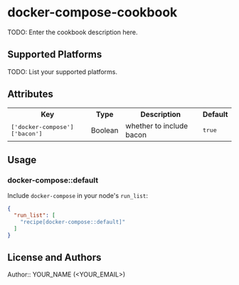 # docker-compose-cookbook

TODO: Enter the cookbook description here.

## Supported Platforms

TODO: List your supported platforms.

## Attributes

<table>
  <tr>
    <th>Key</th>
    <th>Type</th>
    <th>Description</th>
    <th>Default</th>
  </tr>
  <tr>
    <td><tt>['docker-compose']['bacon']</tt></td>
    <td>Boolean</td>
    <td>whether to include bacon</td>
    <td><tt>true</tt></td>
  </tr>
</table>

## Usage

### docker-compose::default

Include `docker-compose` in your node's `run_list`:

```json
{
  "run_list": [
    "recipe[docker-compose::default]"
  ]
}
```

## License and Authors

Author:: YOUR_NAME (<YOUR_EMAIL>)
